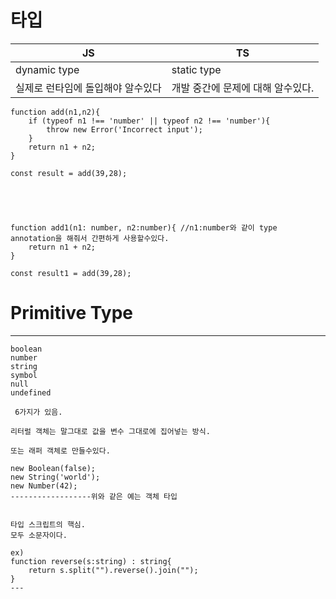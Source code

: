 # 타입

JS  |   TS
--|--
dynamic type | static type
실제로 런타임에 돌입해야 알수있다 | 개발 중간에 문제에 대해 알수있다.


```plaintext
function add(n1,n2){
    if (typeof n1 !== 'number' || typeof n2 !== 'number'){
        throw new Error('Incorrect input');
    }
    return n1 + n2;
}

const result = add(39,28);





function add1(n1: number, n2:number){ //n1:number와 같이 type annotation을 해줘서 간편하게 사용할수있다.
    return n1 + n2;
}

const result1 = add(39,28);
```

# Primitive Type

---
```plaintext
boolean
number
string
symbol
null
undefined
 
 6가지가 있음.

리터럴 객체는 말그대로 값을 변수 그대로에 집어넣는 방식.

또는 래퍼 객체로 만들수있다.

new Boolean(false);
new String('world');
new Number(42);
------------------위와 같은 예는 객체 타입


타입 스크립트의 핵심.
모두 소문자이다.

ex)
function reverse(s:string) : string{
    return s.split("").reverse().join(""); 
}
---